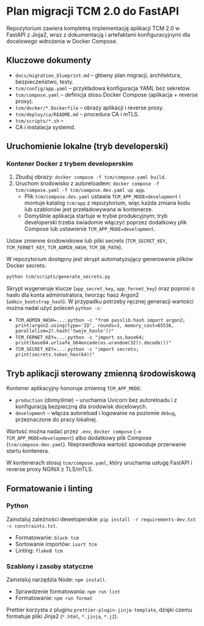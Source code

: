 # Plan migracji TCM 2.0 do FastAPI

Repozytorium zawiera kompletną implementację aplikacji TCM 2.0 w FastAPI z Jinja2, wraz z dokumentacją i artefaktami konfiguracyjnymi dla docelowego wdrożenia w Docker Compose.

## Kluczowe dokumenty
* `docs/migration_blueprint.md` – główny plan migracji, architektura, bezpieczeństwo, testy.
* `tcm/config/app.yaml` – przykładowa konfiguracja YAML bez sekretów.
* `tcm/compose.yaml` – definicja stosu Docker Compose (aplikacja + reverse proxy).
* `tcm/docker/*.Dockerfile` – obrazy aplikacji i reverse proxy.
* `tcm/deploy/ca/README.md` – procedura CA i mTLS.
* `tcm/scripts/*.sh` – 
* CA i instalacja systemd.

## Uruchomienie lokalne (tryb developerski)

### Kontener Docker z trybem developerskim
1. Zbuduj obrazy: `docker compose -f tcm/compose.yaml build`.
2. Uruchom środowisko z autoreloadem: `docker compose -f tcm/compose.yaml -f tcm/compose.dev.yaml up app`.
   - Plik `tcm/compose.dev.yaml` ustawia `TCM_APP_MODE=development` i montuje katalog `tcm/app` z repozytorium, więc każda zmiana kodu lub szablonów jest przeładowywana w kontenerze.
   - Domyślnie aplikacja startuje w trybie produkcyjnym; tryb developerski trzeba świadomie włączyć poprzez dodatkowy plik Compose lub ustawienie `TCM_APP_MODE=development`.

Ustaw zmienne środowiskowe lub pliki secrets (`TCM_SECRET_KEY`, `TCM_FERNET_KEY`, `TCM_ADMIN_HASH`, `TCM_DB_PATH`).

W repozytorium dostępny jest skrypt automatyzujący generowanie plików Docker secrets:

```bash
python tcm/scripts/generate_secrets.py
```

Skrypt wygeneruje klucze (`app_secret_key`, `app_fernet_key`) oraz poprosi o hasło dla konta administratora, tworząc hasz Argon2 (`admin_bootstrap_hash`). W przypadku potrzeby ręcznej generacji wartości można nadal użyć poleceń `python -c`:

* `TCM_ADMIN_HASH=...`: `python -c "from passlib.hash import argon2; print(argon2.using(type='ID', rounds=3, memory_cost=65536, parallelism=2).hash('twoje_hasło'))"`
* `TCM_FERNET_KEY=...`: `python -c "import os,base64; print(base64.urlsafe_b64encode(os.urandom(32)).decode())"`
* `TCM_SECRET_KEY=...`: `python -c "import secrets; print(secrets.token_hex(64))"`

## Tryb aplikacji sterowany zmienną środowiskową

Kontener aplikacyjny honoruje zmienną `TCM_APP_MODE`:

* `production` (domyślnie) – uruchamia Uvicorn bez autoreloadu i z konfiguracją bezpieczną dla środowisk docelowych.
* `development` – włącza autoreload i logowanie na poziomie `debug`, przeznaczone do pracy lokalnej.

Wartość można nadać przez `.env`, `docker compose` (`-e TCM_APP_MODE=development`) albo dodatkowy plik Compose (`tcm/compose.dev.yaml`). Nieprawidłowa wartość spowoduje przerwanie startu kontenera.

W kontenerach stosuj `tcm/compose.yaml`, który uruchamia usługę FastAPI i reverse proxy NGINX z TLS/mTLS.

## Formatowanie i linting

### Python

Zainstaluj zależności deweloperskie: `pip install -r requirements-dev.txt -c constraints.txt`.

* Formatowanie: `black tcm`
* Sortowanie importów: `isort tcm`
* Linting: `flake8 tcm`

### Szablony i zasoby statyczne

Zainstaluj narzędzia Node: `npm install`.

* Sprawdzenie formatowania: `npm run lint`
* Formatowanie: `npm run format`

Prettier korzysta z pluginu `prettier-plugin-jinja-template`, dzięki czemu formatuje pliki Jinja2 (`*.html`, `*.jinja`, `*.j2`).
